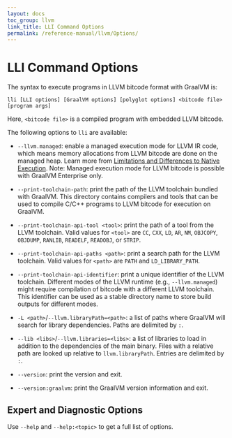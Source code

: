 ```yaml
---
layout: docs
toc_group: llvm
link_title: LLI Command Options
permalink: /reference-manual/llvm/Options/
---
```

# LLI Command Options

The syntax to execute programs in LLVM bitcode format with GraalVM is:
```shell
lli [LLI options] [GraalVM options] [polyglot options] <bitcode file> [program args]
```
Here, `<bitcode file>` is a compiled program with embedded LLVM bitcode.

The following options to `lli` are available:

* `--llvm.managed`: enable a managed execution mode for LLVM IR code, which means memory
allocations from LLVM bitcode are done on the managed heap. Learn more from [Limitations and Differences to Native Execution](NativeExecution.md). Note: Managed execution mode for LLVM bitcode is possible with GraalVM Enterprise only.

* `--print-toolchain-path`: print the path of the LLVM toolchain bundled with GraalVM.
This directory contains compilers and tools that can be used to compile C/C++ programs
to LLVM bitcode for execution on GraalVM.

* `--print-toolchain-api-tool <tool>`: print the path of a tool from the LLVM toolchain.
Valid values for `<tool>` are `CC`, `CXX`, `LD`, `AR`, `NM`, `OBJCOPY`, `OBJDUMP`,
`RANLIB`, `READELF`, `READOBJ`, or `STRIP`.

* `--print-toolchain-api-paths <path>`: print a search path for the LLVM toolchain.
Valid values for `<path>` are `PATH` and `LD_LIBRARY_PATH`.

* `--print-toolchain-api-identifier`: print a unique identifier of the LLVM toolchain.
Different modes of the LLVM runtime (e.g., `--llvm.managed`) might require compilation
of bitcode with a different LLVM toolchain. This identifier can be used as a stable
directory name to store build outputs for different modes.

* `-L <path>`/`--llvm.libraryPath=<path>`: a list of paths where GraalVM will search for
library dependencies. Paths are delimited by `:`.

* `--lib <libs>`/`--llvm.libraries=<libs>`: a list of libraries to load in addition to
the dependencies of the main binary. Files with a relative path are looked up relative
to `llvm.libraryPath`. Entries are delimited by `:`.

* `--version`: print the version and exit.

* `--version:graalvm`: print the GraalVM version information and exit.

## Expert and Diagnostic Options
Use `--help` and `--help:<topic>` to get a full list of options.
